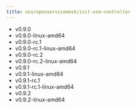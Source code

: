 ```yaml
---
title: oss/openservicemesh/init-osm-controller
---
```

- v0.9.0
- v0.9.0-linux-amd64
- v0.9.0-rc.1
- v0.9.0-rc.1-linux-amd64
- v0.9.0-rc.2
- v0.9.0-rc.2-linux-amd64
- v0.9.1
- v0.9.1-linux-amd64
- v0.9.1-rc.1
- v0.9.1-rc.1-linux-amd64
- v0.9.2
- v0.9.2-linux-amd64
